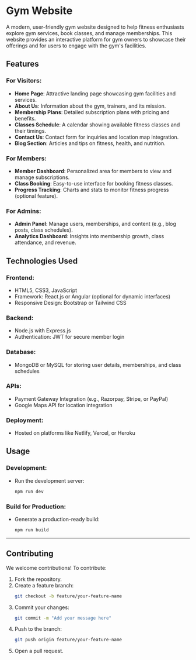 

# **Gym Website**

A modern, user-friendly gym website designed to help fitness enthusiasts explore gym services, book classes, and manage memberships. This website provides an interactive platform for gym owners to showcase their offerings and for users to engage with the gym's facilities.


## **Features**

### **For Visitors:**
- **Home Page**: Attractive landing page showcasing gym facilities and services.
- **About Us**: Information about the gym, trainers, and its mission.
- **Membership Plans**: Detailed subscription plans with pricing and benefits.
- **Classes Schedule**: A calendar showing available fitness classes and their timings.
- **Contact Us**: Contact form for inquiries and location map integration.
- **Blog Section**: Articles and tips on fitness, health, and nutrition.

### **For Members:**
- **Member Dashboard**: Personalized area for members to view and manage subscriptions.
- **Class Booking**: Easy-to-use interface for booking fitness classes.
- **Progress Tracking**: Charts and stats to monitor fitness progress (optional feature).

### **For Admins:**
- **Admin Panel**: Manage users, memberships, and content (e.g., blog posts, class schedules).
- **Analytics Dashboard**: Insights into membership growth, class attendance, and revenue.


## **Technologies Used**

### **Frontend:**
- HTML5, CSS3, JavaScript
- Framework: React.js or Angular (optional for dynamic interfaces)
- Responsive Design: Bootstrap or Tailwind CSS

### **Backend:**
- Node.js with Express.js
- Authentication: JWT for secure member login

### **Database:**
- MongoDB or MySQL for storing user details, memberships, and class schedules

### **APIs:**
- Payment Gateway Integration (e.g., Razorpay, Stripe, or PayPal)
- Google Maps API for location integration

### **Deployment:**
- Hosted on platforms like Netlify, Vercel, or Heroku


## **Usage**

### Development:
- Run the development server:
  ```bash
  npm run dev
  ```

### Build for Production:
- Generate a production-ready build:
  ```bash
  npm run build
  ```

---

## **Contributing**

We welcome contributions! To contribute:
1. Fork the repository.
2. Create a feature branch:
   ```bash
   git checkout -b feature/your-feature-name
   ```
3. Commit your changes:
   ```bash
   git commit -m "Add your message here"
   ```
4. Push to the branch:
   ```bash
   git push origin feature/your-feature-name
   ```
5. Open a pull request.
